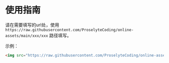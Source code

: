 # 使用指南

请在需要填写的url处，使用 `https://raw.githubusercontent.com/ProselyteCoding/online-assets/main/xxx/xxx` 路径填写。

示例：

```html
<img src="https://raw.githubusercontent.com/ProselyteCoding/online-assets/main/images/avatar.jpg" alt="Avatar">  
```
